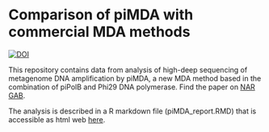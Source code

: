# Comparison of piMDA with commercial MDA methods
[![DOI](https://zenodo.org/badge/8204440.svg)](https://zenodo.org/doi/10.5281/zenodo.8204440)

This repository contains data from analysis of high-deep sequencing of metagenome DNA amplification by piMDA, a new MDA method based in the combination of piPolB and Phi29 DNA polymerase. Find the paper on [NAR GAB](https://academic.oup.com/nargab/article/5/3/lqad073/7246555).

The analysis is described in a R markdown file (piMDA_report.RMD) that is accessible as html web [here](https://mredrejo.github.io/pimda).
